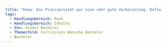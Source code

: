 ```yaml
---
title: "Keep: Das Praxisprojekt war eine sehr gute Vorbereitung. Definitiv so weitermachen."
tags:
  - Handlungsbereich: Reak
  - Handlungsbereich: Inhalte
  - Von: Alumni Bachelor
  - Themenfeld: Curriculare Wünsche Bachelor
  - Bachelor
---
```

